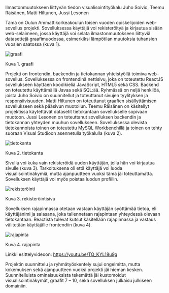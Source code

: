 Ilmastonmuutokseen liittyvän tiedon visualisointityökalu
Juho Soivio, Teemu Räisänen, Matti Hiltunen, Jussi Lesonen

Tämä on Oulun Ammattikorkeakoulun toisen vuoden opiskelijoiden web-sovellus projekti. Sovelluksessa käyttäjä voi rekisteröityä ja kirjautua sisään web-selaimeen, jossa käyttäjä voi selata ilmastonmuutokseen liittyviä datasettejä graafimuodossa, esimerkiksi lämpötilan muutoksia tuhansien vuosien saatossa (kuva 1).

![graafi](https://user-images.githubusercontent.com/101434481/207577907-206455bf-fcff-44f0-93aa-f7988791104f.png)

Kuva 1. graafi

Projekti on frontendin, backendin ja tietokannan yhteistyöllä toimiva web-sovellus. Sovelluksessa on frontendinä nettisivu, joka on toteutettu ReactJS sovellukseen käyttäen koodikieliä JavaScript, HTML5 sekä CSS. Backend on toteutettu käyttämällä Javaa sekä SQL:ää.
Ryhmässä on neljä henkilöä, joista Juho Soivio on suunnitellut ja toteuttanut sivujen tyylityksen ja responsiivisuuden. Matti Hiltunen on toteuttanut graafien sisällyttämisen sovellukseen sekä pääsivun muotoilun. Teemu Räisänen on käsitellyt projektissa käytettävät datasetit tietokantaan sovellukselle sopivaan muotoon.  Jussi Lesonen on toteuttanut sovelluksen backendin ja tietokannan yhteyden muuhun sovellukseen.
Sovelluksessa olevista tietokannoista toinen on toteutettu MySQL Workbenchillä ja toinen on tehty suoraan Visual Studioon asennetulla työkalulla (kuva 2).

![tietokanta](https://user-images.githubusercontent.com/101434481/207578046-4bbd42ec-e2fe-49ff-8662-488a0ad1bc4c.png)

Kuva 2. tietokanta

Sivulla voi kuka vain rekisteröidä uuden käyttäjän, jolla hän voi kirjautua sivulle (kuva 3). Tarkoituksena oli että käyttäjä voi luoda visualisointinäkymiä, mutta ajanpuutteen vuoksi tämä jäi toteuttamatta. Sovelluksen käyttäjä voi myös poistaa luodun profiilin.

![rekisteröinti](https://user-images.githubusercontent.com/101434481/207578101-d5f69a0e-6fb5-4e40-9149-aed21e5eafa5.png)

Kuva 3. rekisteröintisivu

Sovelluksen rajapinnassa otetaan vastaan käyttäjän syöttämää tietoa, eli käyttäjänimi ja salasana, joka tallennetaan rajapintaan yhteydessä olevaan tietokantaan. Reactista tulevat kutsut käsitellään rajapinnassa ja vastaus välitetään käyttäjälle frontendiin (kuva 4).

![rajapinta](https://user-images.githubusercontent.com/101434481/207578130-35d187aa-d426-4991-89a1-5be777b5232e.png)
 
Kuva 4. rajapinta

Linkki esittelyvideoon: https://youtu.be/TQ_KYL18u9g

Projektin suunnittelu ja ryhmätyöskentely sujui ongelmitta, mutta kokemuksen sekä ajanpuutteen vuoksi projekti jäi hieman kesken. Suunnitelluista ominaisuuksista tekemättä jäi kustomoidut visualisointinäkymät, graafit 7 – 10, sekä sovelluksen julkaisu julkiseen domainiin.
